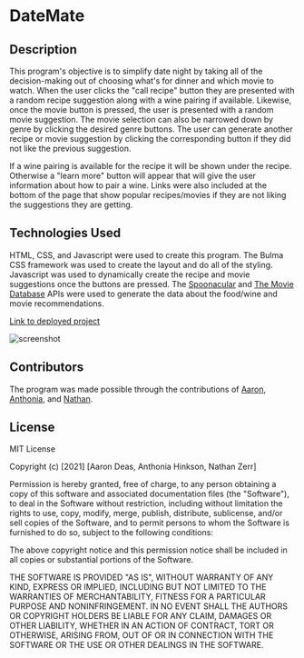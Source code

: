 # DateMate

## Description

This program's objective is to simplify date night by taking all of the decision-making out of choosing what's for dinner and which movie to watch. When the user clicks the "call recipe" button they are presented with a random recipe suggestion along with a wine pairing if available. Likewise, once the movie button is pressed, the user is presented with a random movie suggestion. The movie selection can also be narrowed down by genre by clicking the desired genre buttons. The user can generate another recipe or movie suggestion by clicking the corresponding button if they did not like the previous suggestion.

If a wine pairing is available for the recipe it will be shown under the recipe. Otherwise a "learn more" button will appear that will give the user information about how to pair a wine. Links were also included at the bottom of the page that show popular recipes/movies if they are not liking the suggestions they are getting.


## Technologies Used

HTML, CSS, and Javascript were used to create this program. The Bulma CSS framework was used to create the layout and do all of the styling. Javascript was used to dynamically create the recipe and movie suggestions once the buttons are pressed. The [Spoonacular](https://spoonacular.com/food-api) and [The Movie Database](https://developers.themoviedb.org/3/getting-started/introduction) APIs were used to generate the data about the food/wine and movie recommendations.

[Link to deployed project](https://b00000001.github.io/DateMate/)

![screenshot](#)

## Contributors

The program was made possible through the contributions of [Aaron](https://github.com/b00000001), [Anthonia](https://github.com/ahinkson97), and [Nathan](https://github.com/nzerr57).

## License

MIT License

Copyright (c) [2021] [Aaron Deas, Anthonia Hinkson, Nathan Zerr]

Permission is hereby granted, free of charge, to any person obtaining a copy of this software and associated documentation files (the "Software"), to deal in the Software without restriction, including without limitation the rights to use, copy, modify, merge, publish, distribute, sublicense, and/or sell copies of the Software, and to permit persons to whom the Software is furnished to do so, subject to the following conditions:

The above copyright notice and this permission notice shall be included in all copies or substantial portions of the Software.

THE SOFTWARE IS PROVIDED "AS IS", WITHOUT WARRANTY OF ANY KIND, EXPRESS OR IMPLIED, INCLUDING BUT NOT LIMITED TO THE WARRANTIES OF MERCHANTABILITY, FITNESS FOR A PARTICULAR PURPOSE AND NONINFRINGEMENT. IN NO EVENT SHALL THE AUTHORS OR COPYRIGHT HOLDERS BE LIABLE FOR ANY CLAIM, DAMAGES OR OTHER LIABILITY, WHETHER IN AN ACTION OF CONTRACT, TORT OR OTHERWISE, ARISING FROM, OUT OF OR IN CONNECTION WITH THE SOFTWARE OR THE USE OR OTHER DEALINGS IN THE SOFTWARE.
